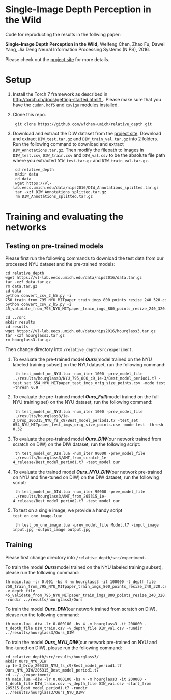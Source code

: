 # Single-Image Depth Perception in the Wild

Code for reproducting the results in the follwing paper:

**Single-Image Depth Perception in the Wild,**
Weifeng Chen, Zhao Fu, Dawei Yang, Jia Deng
Neural Information Processing Systems (NIPS), 2016.

Please check out the [project site](http://www-personal.umich.edu/~wfchen/depth-in-the-wild/)  for more details.


# Setup

1. Install the Torch 7 framework as described in http://torch.ch/docs/getting-started.html#_. Please make sure that you have the `cudnn`, `hdf5` and `csvigo` modules installed.

2. Clone this repo.

		git clone https://github.com/wfchen-umich/relative_depth.git

3. Download and extract the DIW dataset from the [project site](http://www-personal.umich.edu/~wfchen/depth-in-the-wild/). Download and extract `DIW_test.tar.gz` and `DIW_train_val.tar.gz` into 2 folders. Run the following command to download and extract `DIW_Annotations.tar.gz`. Then modify the filepath to images in `DIW_test.csv`, `DIW_train.csv` and `DIW_val.csv` to be the absolute file path where you extracted `DIW_test.tar.gz` and `DIW_train_val.tar.gz`. 

		cd relative_depth
		mkdir data
		cd data
		wget https://vl-lab.eecs.umich.edu/data/nips2016/DIW_Annotations_splitted.tar.gz
		tar -xzf DIW_Annotations_splitted.tar.gz
		rm DIW_Annotations_splitted.tar.gz
		

# Training and evaluating the networks

## Testing on pre-trained models 

Please first run the following commands to download the test data from our processed NYU dataset and the pre-trained models:

	cd relative_depth
	wget https://vl-lab.eecs.umich.edu/data/nips2016/data.tar.gz
	tar -xzf data.tar.gz
	rm data.tar.gz
	cd data
	python convert_csv_2_h5.py -i 750_train_from_795_NYU_MITpaper_train_imgs_800_points_resize_240_320.csv
	python convert_csv_2_h5.py -i 45_validate_from_795_NYU_MITpaper_train_imgs_800_points_resize_240_320.csv
	
	cd ../src
	mkdir results
	cd results
	wget https://vl-lab.eecs.umich.edu/data/nips2016/hourglass3.tar.gz
	tar -xzf hourglass3.tar.gz
	rm hourglass3.tar.gz

	

Then change directory into `/relative_depth/src/experiment`.

1. To evaluate the pre-trained model ***Ours***(model trained on the NYU labeled training subset) on the NYU dataset, run the following command:

		th test_model_on_NYU.lua -num_iter 1000 -prev_model_file ../results/hourglass3/NYU_795_800_c9_1e-3/Best_model_period1.t7 -test_set 654_NYU_MITpaper_test_imgs_orig_size_points.csv -mode test -thresh 0.9
			
2. To evaluate the pre-trained model ***Ours_Full***(model trained on the full NYU training set) on the NYU dataset, run the following command:

		th test_model_on_NYU.lua -num_iter 1000 -prev_model_file ../results/hourglass3/1e-3_Drop_205315_NYU_fs_c9/Best_model_period1.t7 -test_set 654_NYU_MITpaper_test_imgs_orig_size_points.csv -mode test -thresh 0.32

3. To evaluate the pre-trained model ***Ours_DIW***(our network trained from scratch on DIW) on the DIW dataset, run the following script:

		th test_model_on_DIW.lua -num_iter 90000 -prev_model_file ../results/hourglass3/AMT_from_scratch_1e-4_release/Best_model_period1.t7 -test_model our

4. To evaluate the trained model ***Ours_NYU_DIW***(our network pre-trained on NYU and fine-tuned on DIW) on the DIW dataset, run the following script:

		th test_model_on_DIW.lua -num_iter 90000 -prev_model_file ../results/hourglass3/AMT_from_205315_1e-4_release/Best_model_period2.t7 -test_model our

5. To test on a single image, we provide a handy script `test_on_one_image.lua`:

		th test_on_one_image.lua -prev_model_file Model.t7 -input_image input.jpg -output_image output.jpg

## Training 

Please first change directory into `/relative_depth/src/experiment`.

To train the model ***Ours***(model trained on the NYU labeled training subset), please run the following command:

	th main.lua -lr 0.001 -bs 4 -m hourglass3 -it 100000 -t_depth_file 750_train_from_795_NYU_MITpaper_train_imgs_800_points_resize_240_320.csv -v_depth_file 45_validate_from_795_NYU_MITpaper_train_imgs_800_points_resize_240_320.csv -rundir ../results/hourglass3/Ours


To train the model ***Ours_DIW***(our network trained from scratch on DIW), please run the following command:

	th main.lua -diw -lr 0.000100 -bs 4 -m hourglass3 -it 200000 -t_depth_file DIW_train.csv -v_depth_file DIW_val.csv -rundir ../results/hourglass3/Ours_DIW

 
To train the model ***Ours_NYU_DIW***(our network pre-trained on NYU and fine-tuned on DIW), please run the following command:

	cd relative_depth/src/results/hourglass3/
	mkdir Ours_NYU_DIW
	cp 1e-3_Drop_205315_NYU_fs_c9/Best_model_period1.t7 Ours_NYU_DIW/205315_Best_model_period1.t7
	cd ../../experiment/
	th main.lua -diw -lr 0.000100 -bs 4 -m hourglass3 -it 200000 -t_depth_file DIW_train.csv -v_depth_file DIW_val.csv -start_from 205315_Best_model_period1.t7 -rundir ../results/hourglass3/Ours_NYU_DIW/




